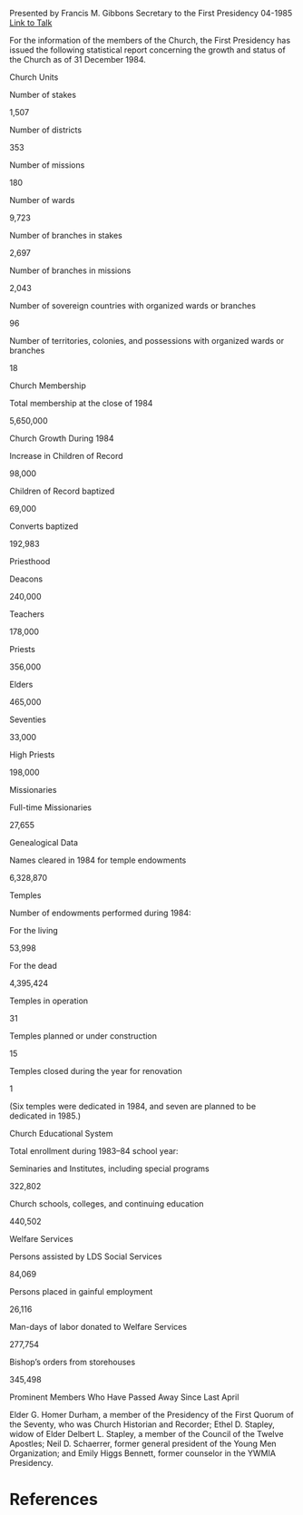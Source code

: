 Presented by Francis M. Gibbons
Secretary to the First Presidency
04-1985
[Link to Talk](https://www.churchofjesuschrist.org/study/general-conference/1985/04/statistical-report-1984?lang=eng)

For the information of the members of the Church, the First Presidency has issued the following statistical report concerning the growth and status of the Church as of 31 December 1984.





Church Units





Number of stakes



1,507



Number of districts



353



Number of missions



180



Number of wards



9,723



Number of branches in stakes



2,697



Number of branches in missions



2,043



Number of sovereign countries with organized wards or branches



96



Number of territories, colonies, and possessions with organized wards or branches



18









Church Membership





Total membership at the close of 1984



5,650,000









Church Growth During 1984





Increase in Children of Record



98,000



Children of Record baptized



69,000



Converts baptized



192,983









Priesthood





Deacons



240,000



Teachers



178,000



Priests



356,000



Elders



465,000



Seventies



33,000



High Priests



198,000









Missionaries





Full-time Missionaries



27,655









Genealogical Data





Names cleared in 1984 for temple endowments



6,328,870









Temples



Number of endowments performed during 1984:



For the living



53,998



For the dead



4,395,424



Temples in operation



31



Temples planned or under construction



15



Temples closed during the year for renovation



1



(Six temples were dedicated in 1984, and seven are planned to be dedicated in 1985.)







Church Educational System



Total enrollment during 1983–84 school year:



Seminaries and Institutes, including special programs



322,802



Church schools, colleges, and continuing education



440,502









Welfare Services





Persons assisted by LDS Social Services



84,069



Persons placed in gainful employment



26,116



Man-days of labor donated to Welfare Services



277,754



Bishop’s orders from storehouses



345,498









Prominent Members Who Have Passed Away Since Last April



Elder G. Homer Durham, a member of the Presidency of the First Quorum of the Seventy, who was Church Historian and Recorder; Ethel D. Stapley, widow of Elder Delbert L. Stapley, a member of the Council of the Twelve Apostles; Neil D. Schaerrer, former general president of the Young Men Organization; and Emily Higgs Bennett, former counselor in the YWMIA Presidency.

# References
